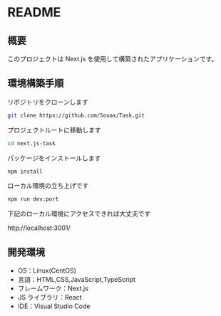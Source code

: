 # README

## 概要

このプロジェクトは Next.js を使用して構築されたアプリケーションです。

## 環境構築手順

リポジトリをクローンします

```bash
git clone https://github.com/Souax/Task.git
```

プロジェクトルートに移動します

```bash
cd next.js-task
```

パッケージをインストールします

```bash
npm install
```

ローカル環境の立ち上げです

```bash
npm run dev:port
```

下記のローカル環境にアクセスできれば大丈夫です

http://localhost:3001/

## 開発環境

- OS：Linux(CentOS)
- 言語：HTML,CSS,JavaScript,TypeScript
- フレームワーク：Next.js
- JS ライブラリ：React
- IDE：Visual Studio Code
